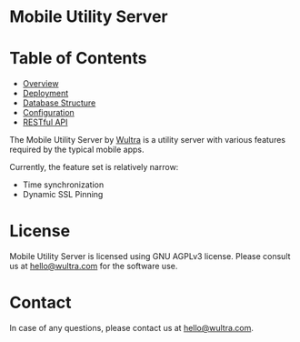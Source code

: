 # Mobile Utility Server

<!-- begin remove -->
# Table of Contents

- [Overview](./Readme.md)
- [Deployment](./Deployment.md)
- [Database Structure](./Database-Structure.md)
- [Configuration](./Configuration.md)
- [RESTful API](./REST-API.md)
<!-- end -->

The Mobile Utility Server by [Wultra](https://wultra.com) is a utility server with various features required by the typical mobile apps.

Currently, the feature set is relatively narrow:

- Time synchronization
- Dynamic SSL Pinning

# License

Mobile Utility Server is licensed using GNU AGPLv3 license. Please consult us at [hello@wultra.com](mailto:hello@wultra.com) for the software use.

# Contact

In case of any questions, please contact us at [hello@wultra.com](mailto:hello@wultra.com).
